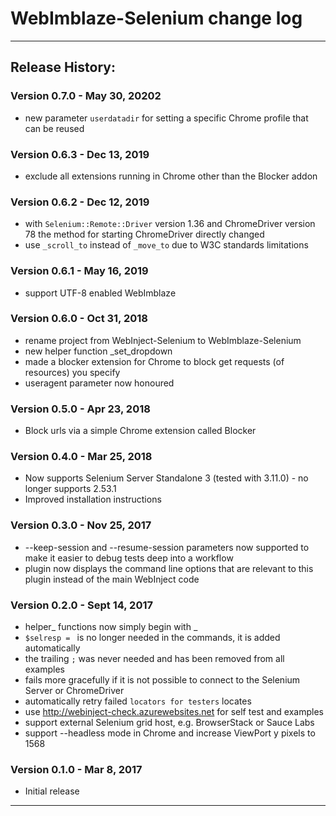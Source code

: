 # WebImblaze-Selenium change log

---------------------------------
## Release History:

### Version 0.7.0 - May 30, 20202
* new parameter `userdatadir` for setting a specific Chrome profile that can be reused

### Version 0.6.3 - Dec 13, 2019
* exclude all extensions running in Chrome other than the Blocker addon

### Version 0.6.2 - Dec 12, 2019
* with `Selenium::Remote::Driver` version 1.36 and ChromeDriver version 78 the method for starting ChromeDriver directly changed
* use `_scroll_to` instead of `_move_to` due to W3C standards limitations

### Version 0.6.1 - May 16, 2019
* support UTF-8 enabled WebImblaze

### Version 0.6.0 - Oct 31, 2018
* rename project from WebInject-Selenium to WebImblaze-Selenium
* new helper function _set_dropdown
* made a blocker extension for Chrome to block get requests (of resources) you specify
* useragent parameter now honoured

### Version 0.5.0 - Apr 23, 2018
* Block urls via a simple Chrome extension called Blocker

### Version 0.4.0 - Mar 25, 2018
* Now supports Selenium Server Standalone 3 (tested with 3.11.0) - no longer supports 2.53.1
* Improved installation instructions

### Version 0.3.0 - Nov 25, 2017
* --keep-session and --resume-session parameters now supported to make it easier to debug tests deep into a workflow
* plugin now displays the command line options that are relevant to this plugin instead of the main WebInject code

### Version 0.2.0 - Sept 14, 2017
* helper_ functions now simply begin with _
* `$selresp = ` is no longer needed in the commands, it is added automatically
* the trailing `;` was never needed and has been removed from all examples
* fails more gracefully if it is not possible to connect to the Selenium Server or ChromeDriver
* automatically retry failed `locators for testers` locates
* use http://webinject-check.azurewebsites.net for self test and examples
* support external Selenium grid host, e.g. BrowserStack or Sauce Labs
* support --headless mode in Chrome and increase ViewPort y pixels to 1568

### Version 0.1.0 - Mar 8, 2017
* Initial release
    
---------------------------------
